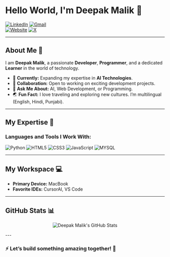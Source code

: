 # Hello World, I'm Deepak Malik 👋  

[![LinkedIn](https://img.shields.io/badge/-LinkedIn-blue?style=flat&logo=LinkedIn&logoColor=white)](https://www.linkedin.com/in/deepak-malik-64a5211b4/)
[![Gmail](https://img.shields.io/badge/-Gmail-c14438?style=flat&logo=Gmail&logoColor=white)](mailto:deepak164malik@icloud.com)  
[![Website](https://img.shields.io/badge/-Website-green?style=flat&logo=Vercel&logoColor=white)](https://deepakmalik.vercel.app/)
[![X](https://img.shields.io/badge/-X-black?style=flat&logo=Twitter&logoColor=white)](https://x.com/malikdeepak09)  


---

## About Me 🌟  

I am **Deepak Malik**, a passionate **Developer**, **Programmer**, and a dedicated **Learner** in the world of technology.  

- 🔭 **Currently:** Expanding my expertise in **AI Technologies**.  
- 👯 **Collaboration:** Open to working on exciting development projects.  
- 💬 **Ask Me About:** AI, Web Development, or Programming.  
- 🌏 **Fun Fact:** I love traveling and exploring new cultures. I’m multilingual (English, Hindi, Punjabi).  

---

## My Expertise 🚀  

### **Languages and Tools I Work With:**  
<p align="left">
  <img src="https://img.icons8.com/?size=48&id=l75OEUJkPAk4&format=png&color=000000" alt="Python" title="Python"/>
  <img src="https://img.icons8.com/color/48/000000/html-5--v2.png" alt="HTML5" title="HTML5"/>
  <img src="https://img.icons8.com/color/48/000000/css3.png" alt="CSS3" title="CSS3"/>
  <img src="https://img.icons8.com/color/48/000000/javascript--v1.png" alt="JavaScript" title="JavaScript"/>
  <img src="https://img.icons8.com/?size=48&id=jYQqxG8eyJ19&format=png&color=000000" alt="MYSQL" title="MYSQL"/>
</p>  

---

## My Workspace 💻  

- **Primary Device:** MacBook  
- **Favorite IDEs:** CursorAI, VS Code  

---

## GitHub Stats 📊  

<p align="center">
  <img src="https://github-readme-stats.vercel.app/api?username=deepakmalikk&show_icons=true&hide=issues&theme=tokyonight&hide_title=true" alt="Deepak Malik's GitHub Stats" />
  
</p>
---

### ⚡ Let’s build something amazing together! 🚀  
